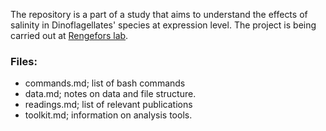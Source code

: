 
The repository is a part of a study that aims to understand the effects of salinity in Dinoflagellates' species at expression level. The project is being carried out at [Rengefors lab](https://rengeforslab.org/).

### Files:

- commands.md; list of bash commands
- data.md;  notes on data and file structure.
- readings.md; list of relevant publications
- toolkit.md; information on analysis tools.
